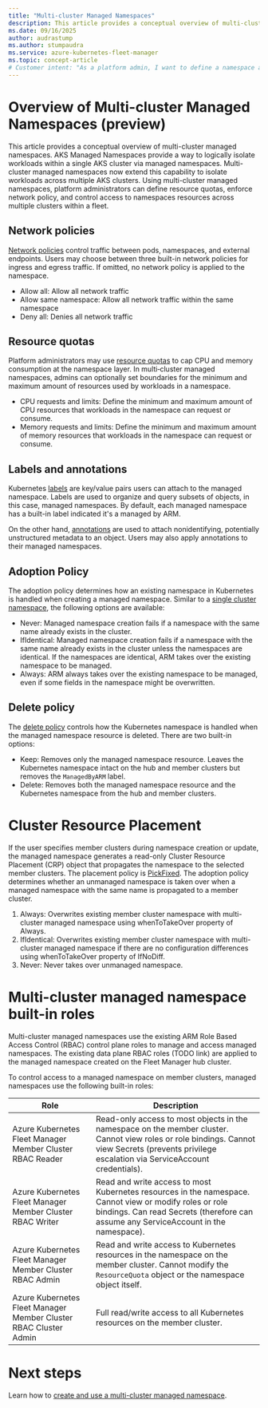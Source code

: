 ```yaml
---
title: "Multi-cluster Managed Namespaces"
description: This article provides a conceptual overview of multi-cluster managed namespaces (preview) using an Azure Kubernetes Service (AKS) Fleet Manager.
ms.date: 09/16/2025
author: audrastump
ms.author: stumpaudra
ms.service: azure-kubernetes-fleet-manager
ms.topic: concept-article
# Customer intent: "As a platform admin, I want to define a namespace and deploy it across selected fleet clusters so I can delegate application teams access to resources on any cluster where the namespace exists."
---
```

# Overview of Multi-cluster Managed Namespaces (preview)

This article provides a conceptual overview of multi-cluster managed namespaces. AKS Managed Namespaces provide a way to logically isolate workloads within a single AKS cluster via managed namespaces. Multi-cluster managed namespaces now extend this capability to isolate workloads across multiple AKS clusters. Using multi-cluster managed namespaces, platform administrators can define resource quotas, enforce network policy, and control access to namespaces resources across multiple clusters within a fleet.

## Network policies
[Network policies](../aks/use-network-policies.md) control traffic between pods, namespaces, and external endpoints. Users may choose between three built-in network policies for ingress and egress traffic. If omitted, no network policy is applied to the namespace.

* Allow all: Allow all network traffic
* Allow same namespace: Allow all network traffic within the same namespace
* Deny all: Denies all network traffic 

## Resource quotas
Platform administrators may use [resource quotas](../aks/concepts-managed-namespaces.md#resource-quotas) to cap CPU and memory consumption at the namespace layer. In multi‑cluster managed namespaces, admins can optionally set boundaries for the minimum and maximum amount of resources used by workloads in a namespace. 
* CPU requests and limits: Define the minimum and maximum amount of CPU resources that workloads in the namespace can request or consume. 
* Memory requests and limits: Define the minimum and maximum amount of memory resources that workloads in the namespace can request or consume. 
## Labels and annotations
Kubernetes [labels](https://kubernetes.io/docs/concepts/overview/working-with-objects/labels/) are key/value pairs users can attach to the managed namespace. Labels are used to organize and query subsets of objects, in this case, managed namespaces. By default, each managed namespace has a built-in label indicated it's a managed by ARM.

On the other hand, [annotations](https://kubernetes.io/docs/concepts/overview/working-with-objects/annotations/) are used to attach nonidentifying, potentially unstructured metadata to an object. Users may also apply annotations to their managed namespaces.

## Adoption Policy
The adoption policy determines how an existing namespace in Kubernetes is handled when creating a managed namespace. Similar to a [single cluster namespace](../aks/concepts-managed-namespaces.md#adoption-policy), the following options are available:

* Never: Managed namespace creation fails if a namespace with the same name already exists in the cluster.
* IfIdentical: Managed namespace creation fails if a namespace with the same name already exists in the cluster unless the namespaces are identical. If the namespaces are identical, ARM takes over the existing namespace to be managed.
* Always: ARM always takes over the existing namespace to be managed, even if some fields in the namespace might be overwritten.

## Delete policy
The [delete policy](../aks/concepts-managed-namespaces.md#delete-policy) controls how the Kubernetes namespace is handled when the managed namespace resource is deleted. There are two built-in options:

* Keep: Removes only the managed namespace resource. Leaves the Kubernetes namespace intact on the hub and member clusters but removes the `ManagedByARM` label.
* Delete: Removes both the managed namespace resource and the Kubernetes namespace from the hub and member clusters. 

# Cluster Resource Placement
If the user specifies member clusters during namespace creation or update, the managed namespace generates a read-only Cluster Resource Placement (CRP) object that propagates the namespace to the selected member clusters. The placement policy is [PickFixed](./concepts-resource-propagation.md#pickfixed-placement-type). The adoption policy determines whether an unmanaged namespace is taken over when a managed namespace with the same name is propagated to a member cluster.
1. Always: Overwrites existing member cluster namespace with multi-cluster managed namespace using whenToTakeOver property of Always.
2. IfIdentical: Overwrites existing member cluster namespace with multi-cluster managed namespace if there are no configuration differences using whenToTakeOver property of IfNoDiff.
3. Never: Never takes over unmanaged namespace.

# Multi-cluster managed namespace built-in roles
Multi-cluster managed namespaces use the existing ARM Role Based Access Control (RBAC) control plane roles to manage and access managed namespaces. The existing data plane RBAC roles (TODO link) are applied to the managed namespace created on the Fleet Manager hub cluster. 

To control access to a managed namespace on member clusters, managed namespaces use the following built-in roles:

| Role | Description |
|------|-------------|
| Azure Kubernetes Fleet Manager Member Cluster RBAC Reader | Read-only access to most objects in the namespace on the member cluster. Cannot view roles or role bindings. Cannot view Secrets (prevents privilege escalation via ServiceAccount credentials). |
| Azure Kubernetes Fleet Manager Member Cluster RBAC Writer | Read and write access to most Kubernetes resources in the namespace. Cannot view or modify roles or role bindings. Can read Secrets (therefore can assume any ServiceAccount in the namespace). |
| Azure Kubernetes Fleet Manager Member Cluster RBAC Admin | Read and write access to Kubernetes resources in the namespace on the member cluster. Cannot modify the `ResourceQuota` object or the namespace object itself. |
| Azure Kubernetes Fleet Manager Member Cluster RBAC Cluster Admin | Full read/write access to all Kubernetes resources on the member cluster. |

# Next steps
Learn how to [create and use a multi-cluster managed namespace](./howto-managed-namespaces.md).
